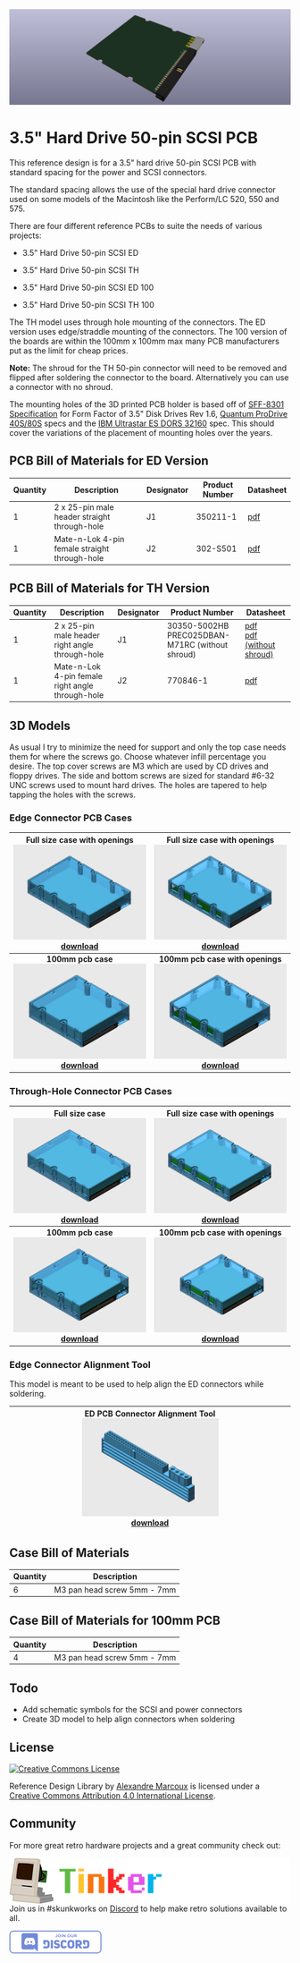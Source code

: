 <img src="docs/3.5_Hard_Drive_50-pin_SCSI_ED_100_v1.png" alt="3.5 Hard Drive 50-pin SCSI ED 100 v1.0" />

# 3.5" Hard Drive 50-pin SCSI PCB

This reference design is for a 3.5" hard drive 50-pin SCSI PCB with standard spacing for the power and SCSI connectors.

The standard spacing allows the use of the special hard drive connector used on some models of the Macintosh like the Perform/LC 520, 550 and 575.  

There are four different reference PCBs to suite the needs of various projects:



- 3.5" Hard Drive 50-pin SCSI ED

- 3.5" Hard Drive 50-pin SCSI TH

- 3.5" Hard Drive 50-pin SCSI ED 100

- 3.5" Hard Drive 50-pin SCSI TH 100

  

The TH model uses through hole mounting of the connectors. The ED version uses edge/straddle mounting of the connectors. The 100 version of the boards are within the 100mm x 100mm max many PCB manufacturers put as the limit for cheap prices. 

**Note:** The shroud for the TH 50-pin connector will need to be removed and flipped after soldering the connector to the board. Alternatively you can use a connector with no shroud.

The mounting holes of the 3D printed PCB holder is based off of [SFF-8301 Specification](docs/references/SFF-8301-Specification-for-Form-Factor-of-3.5-Disk-Drives-v1.6-March-16-2010.pdf) for Form Factor of 3.5" Disk Drives Rev 1.6, [Quantum ProDrive 40S/80S](docs/references/Quantum_ProDrive_40S_80S_Product_Manual_Jun88.pdf) specs and the [IBM Ultrastar ES DORS 32160](docs/references/ibm_dors_32160.pdf) spec. This should cover the variations of the placement of mounting holes over the years.



## PCB Bill of Materials for ED Version

| Quantity | Description                                   | Designator | Product Number | Datasheet                                         |
| :------- | --------------------------------------------- | ---------- | -------------- | ------------------------------------------------- |
| 1        | 2 x 25-pin male header straight through-hole  | J1         | 350211-1       | [pdf](docs/datasheets/J1_ED_ASS_2314_CO.pdf)      |
| 1        | Mate-n-Lok 4-pin female straight through-hole | J2         | 302-S501       | [pdf](docs/datasheets/J2_ED_ENG_CD_350211_U5.pdf) |



## PCB Bill of Materials for TH Version

| Quantity | Description                                      | Designator | Product Number                                       | Datasheet                                                    |
| :------- | ------------------------------------------------ | ---------- | ---------------------------------------------------- | ------------------------------------------------------------ |
| 1        | 2 x 25-pin male header right angle through-hole  | J1         | 30350-5002HB<br />PREC025DBAN-M71RC (without shroud) | [pdf](docs/datasheets/J1_TH_PAGE122%20.100%20SBH11%20SERIES%20MALE%20BOX%20HDR%20ST%20RA%20SMT.pdf)<br />[pdf (without shroud)](docs/datasheets/J1_TH_11639.pdf) |
| 1        | Mate-n-Lok 4-pin female right angle through-hole | J2         | 770846-1                                             | [pdf](docs/datasheets/J2_TH_ENG_CD_770846_B.pdf)             |



## 3D Models

As usual I try to minimize the need for support and only the top case needs them for where the screws go. Choose whatever infill percentage you desire. The top cover screws are M3 which are used by CD drives and floppy drives. The side and bottom screws are sized for standard #6-32 UNC screws used to mount hard drives. The holes are tapered to help tapping the holes with the screws.

### Edge Connector PCB Cases

| Full size case with openings<br /><img src="docs\3.5_Hard_Drive_50-pin_SCSI_ED_case.png" alt="3.5 inch hard drive 50-pin SCSI edge connector 100mm pcb case" style="width: 100%;" /><br />[download](3d_models/3.5_Hard_Drive_Case_50-pin_SCSI_TH.zip) | **Full size case with openings**<br /><img src="docs\3.5_Hard_Drive_50-pin_SCSI_ED_case_openings.png" alt="3.5 inch hard drive 50-pin SCSI edge connector pcb case with openings" style="width: 100%;" /><br />[download](3d_models/3.5_Hard_Drive_Case_50-pin_SCSI_TH_openings.zip) |
| :----------------------------------------------------------: | :----------------------------------------------------------: |
| **100mm pcb case**<br /><img src="docs\3.5_Hard_Drive_50-pin_SCSI_ED_100_case.png" alt="3.5 inch hard drive 50-pin SCSI edge connector 100mm pcb case" style="width: 100%;" /><br />[**download**](3d_models/3.5_Hard_Drive_Case_50-pin_SCSI_TH_100.zip) | **100mm pcb case with openings**<br /><img src="docs\3.5_Hard_Drive_50-pin_SCSI_ED_100_case_openings.png" alt="3.5 inch hard drive 50-pin SCSI edge connector 100mm pcb case with openings" style="width: 100%;" /><br />[**download**](3d_models/3.5_Hard_Drive_Case_50-pin_SCSI_TH_100_openings.zip) |

### Through-Hole Connector PCB Cases

| Full size case<br /><img src="docs\3.5_Hard_Drive_50-pin_SCSI_TH_case.png" alt="3.5 inch hard drive 50-pin SCSI through-hole connector pcb case" style="width: 100%;" /><br />[download](3d_models/3.5_Hard_Drive_Case_50-pin_SCSI_ED.zip) | **Full size case with openings**<br /><img src="docs\3.5_Hard_Drive_50-pin_SCSI_TH_case_openings.png" alt="3.5 inch hard drive 50-pin SCSI through-hole connector pcb case with openings" style="width: 100%;" /><br />[download](3d_models/3.5_Hard_Drive_Case_50-pin_SCSI_ED_openings.zip) |
| :----------------------------------------------------------: | :----------------------------------------------------------: |
| **100mm pcb case**<br /><img src="docs\3.5_Hard_Drive_50-pin_SCSI_TH_100_case.png" alt="3.5 inch hard drive 50-pin SCSI through-hole connector 100mm pcb case" style="width: 100%;" /><br />**[download](3d_models/3.5_Hard_Drive_Case_50-pin_SCSI_ED_100.zip)** | **100mm pcb case with openings**<br /><img src="docs\3.5_Hard_Drive_50-pin_SCSI_TH_100_case_openings.png" alt="3.5 inch hard drive 50-pin SCSI through-hole connector 100mm pcb case with openings" style="width: 100%;" /><br />[**download**](3d_models/3.5_Hard_Drive_Case_50-pin_SCSI_ED_100_openings.zip) |

### Edge Connector Alignment Tool

This model is meant to be used to help align the ED connectors while soldering.

| ED PCB Connector Alignment Tool<br /><img src="docs\3.5_Hard_Drive_50-pin_SCSI_ED_Connector_Alignment_Tool_v1.png" alt="3.5 inch hard drive 50-pin SCSI ED PCB Connector Alignment Tool" style="width: 50%;" /><br />[download](3d_models/3.5_Hard_Drive_50-pin_SCSI_ED_Connector_Alignment_Tool_v1.zip) |
| :----------------------------------------------------------: |



## Case Bill of Materials

| Quantity | Description                 |
| :------- | --------------------------- |
| 6        | M3 pan head screw 5mm - 7mm |



## Case Bill of Materials for 100mm PCB

| Quantity | Description                 |
| :------- | --------------------------- |
| 4        | M3 pan head screw 5mm - 7mm |



## Todo

- Add schematic symbols for the SCSI and power connectors
- Create 3D model to help align connectors when soldering



## License

<a rel="license" href="http://creativecommons.org/licenses/by/4.0/"><img alt="Creative Commons License" style="border-width:0" src="https://i.creativecommons.org/l/by/4.0/88x31.png" /></a>

<span xmlns:dct="http://purl.org/dc/terms/" property="dct:title">Reference Design Library</span> by <a xmlns:cc="http://creativecommons.org/ns#" href="https://github.com/alxlab-zone66x/Reference_Design_Library/tree/main" property="cc:attributionName" rel="cc:attributionURL">Alexandre Marcoux</a> is licensed under a <a rel="license" href="http://creativecommons.org/licenses/by/4.0/">Creative Commons Attribution 4.0 International License</a>.



## Community

For more great retro hardware projects and a great community check out:

[<img src="..\docs\tinker_different_sat_rev_600.png" alt="Tinker Different" style="float: left;" />](https://tinkerdifferent.com/)









Join us in #skunkworks on [Discord](https://discord.gg/GKcvtgU7P9) to help make retro solutions available to all.

[<img src="..\docs\discordbanner.png" alt="Discord Open Retro SCSI skunkworks" style="float: left;" />](https://discord.gg/GKcvtgU7P9)





